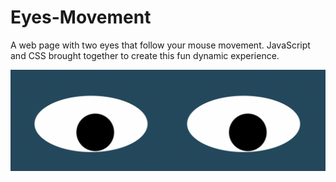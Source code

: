 # Eyes-Movement

A web page with two eyes that follow your mouse movement. JavaScript and CSS brought together to create this fun dynamic experience.

<img src="eyes.png">
